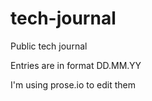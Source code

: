 # tech-journal

Public tech journal

Entries are in format DD.MM.YY

I'm using prose.io to edit them
